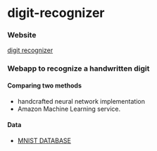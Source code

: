 # digit-recognizer
### Website
[digit recognizer](ai.minami.link)

### Webapp to recognize a handwritten digit 

#### Comparing two methods
- handcrafted neural network implementation
- Amazon Machine Learning service.


#### Data
- [MNIST DATABASE](http://yann.lecun.com/exdb/mnist/)

